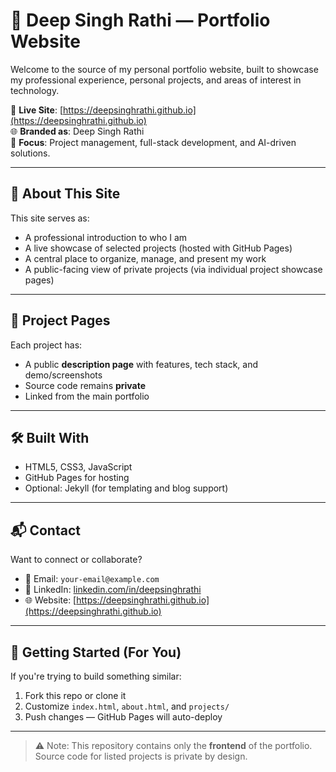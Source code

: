 # 💼 Deep Singh Rathi — Portfolio Website

Welcome to the source of my personal portfolio website, built to showcase my professional experience, personal projects, and areas of interest in technology.

🔗 **Live Site**: [https://deepsinghrathi.github.io](https://deepsinghrathi.github.io)  
🌐 **Branded as**: Deep Singh Rathi  
🎯 **Focus**: Project management, full-stack development, and AI-driven solutions.

---

## 🧠 About This Site

This site serves as:

- A professional introduction to who I am
- A live showcase of selected projects (hosted with GitHub Pages)
- A central place to organize, manage, and present my work
- A public-facing view of private projects (via individual project showcase pages)

---

## 📁 Project Pages

Each project has:
- A public **description page** with features, tech stack, and demo/screenshots
- Source code remains **private**
- Linked from the main portfolio

---

## 🛠️ Built With

- HTML5, CSS3, JavaScript
- GitHub Pages for hosting
- Optional: Jekyll (for templating and blog support)

---

## 📬 Contact

Want to connect or collaborate?

- 📧 Email: `your-email@example.com`
- 💼 LinkedIn: [linkedin.com/in/deepsinghrathi](https://linkedin.com/in/deepsinghrathi)
- 🌐 Website: [https://deepsinghrathi.github.io](https://deepsinghrathi.github.io)

---

## 🚀 Getting Started (For You)

If you're trying to build something similar:
1. Fork this repo or clone it
2. Customize `index.html`, `about.html`, and `projects/`
3. Push changes — GitHub Pages will auto-deploy

---

> ⚠️ Note: This repository contains only the **frontend** of the portfolio. Source code for listed projects is private by design.

